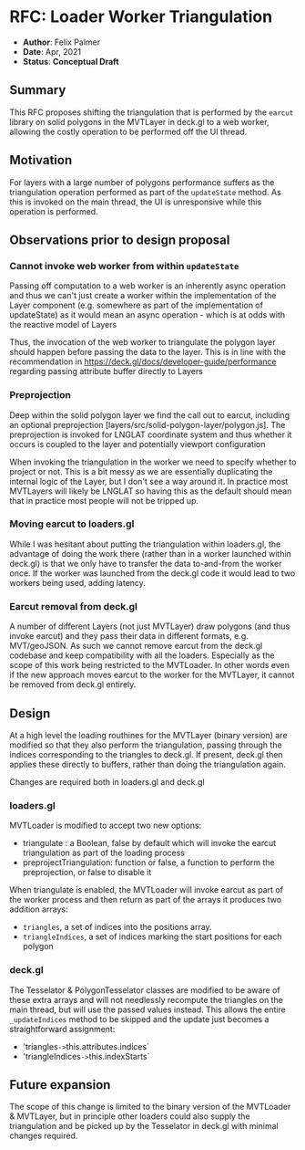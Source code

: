 # RFC: Loader Worker Triangulation

* **Author**: Felix Palmer
* **Date**: Apr, 2021
* **Status**: **Conceptual Draft**

## Summary

This RFC proposes shifting the triangulation that is performed by the `earcut`
library on solid polygons in the MVTLayer in deck.gl to a web worker,
allowing the costly operation to be performed off the UI thread.

## Motivation

For layers with a large number of polygons performance suffers
as the triangulation operation performed as part of the `updateState`
method. As this is invoked on the main thread, the UI is unresponsive while
this operation is performed.

## Observations prior to design proposal

### Cannot invoke web worker from within `updateState`

Passing off computation to a web worker is an inherently async operation and thus we can't just create a worker within the implementation of the Layer component (e.g. somewhere as part of the implementation of updateState) as it would mean an async operation - which is at odds with the reactive model of Layers

Thus, the invocation of the web worker to triangulate the polygon layer should happen before passing the data to the layer. This is in line with the recommendation in https://deck.gl/docs/developer-guide/performance regarding passing attribute buffer directly to Layers

### Preprojection

Deep within the solid polygon layer we find the call out to earcut, including an optional preprojection [layers/src/solid-polygon-layer/polygon.js]. The preprojection is invoked for LNGLAT coordinate system and thus whether it occurs is coupled to the layer and potentially viewport configuration

When invoking the triangulation in the worker we need to specify whether to project or not. This is a bit messy as we are essentially duplicating the internal logic of the Layer, but I don't see a way around it. In practice most MVTLayers will likely be LNGLAT so having this as the default should mean that in practice most people will not be tripped up.

### Moving earcut to loaders.gl

While I was hesitant about putting the triangulation within loaders.gl, the advantage of doing the work there (rather than in a worker launched within deck.gl) is that we only have to transfer the data to-and-from the worker once. If the worker was launched from the deck.gl code it would lead to two workers being used, adding latency.

### Earcut removal from deck.gl

A number of different Layers (not just MVTLayer) draw polygons (and thus invoke earcut) and they pass their data in different formats, e.g. MVT/geoJSON. As such we cannot remove earcut from the deck.gl codebase and keep compatibility with all the loaders. Especially as the scope of this work being restricted to the MVTLoader. In other words even if the new approach moves earcut to the worker for the MVTLayer, it cannot be removed from deck.gl entirely.

## Design

At a high level the loading routhines for the MVTLayer (binary version) are modified so that they also perform the triangulation, passing through the indices corresponding to the triangles to deck.gl. If present, deck.gl then applies these directly to buffers, rather than doing the triangulation again.

Changes are required both in loaders.gl and deck.gl

### loaders.gl

MVTLoader is modified to accept two new options:
- triangulate : a Boolean, false by default which will invoke the earcut triangulation as part of the loading process
- preprojectTriangulation: function or false, a function to perform the preprojection, or false to disable it

When triangulate is enabled, the MVTLoader will invoke earcut as part of the worker process and then return as part of the arrays it produces two addition arrays:

- `triangles`, a set of indices into the positions array. 
- `triangleIndices`, a set of indices marking the start positions for each polygon

### deck.gl

The Tesselator & PolygonTesselator classes are modified to be aware of these extra arrays and will not needlessly recompute the triangles on the main thread, but will use the passed values instead. This allows the entire `_updateIndices` method to be skipped and the update just becomes a straightforward assignment:

- 'triangles` -> `this.attributes.indices`
- 'triangleIndices` -> `this.indexStarts`

## Future expansion

The scope of this change is limited to the binary version of the MVTLoader & MVTLayer, but in principle other loaders could also supply the triangulation and be picked up by the Tesselator in deck.gl with minimal changes required.
